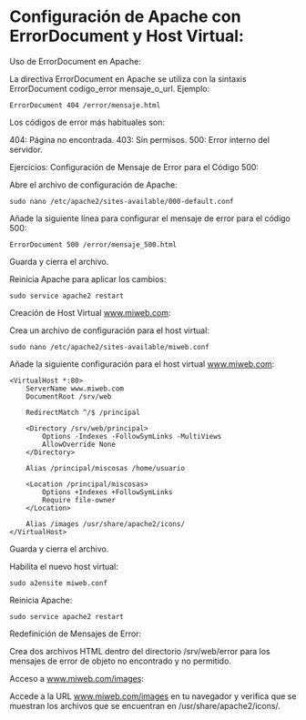# Configuración de Apache con ErrorDocument y Host Virtual:

Uso de ErrorDocument en Apache:

La directiva ErrorDocument en Apache se utiliza con la sintaxis ErrorDocument codigo_error mensaje_o_url. Ejemplo:

```
ErrorDocument 404 /error/mensaje.html
```

Los códigos de error más habituales son:

404: Página no encontrada.
403: Sin permisos.
500: Error interno del servidor.

Ejercicios:
Configuración de Mensaje de Error para el Código 500:

Abre el archivo de configuración de Apache:

```
sudo nano /etc/apache2/sites-available/000-default.conf
```

Añade la siguiente línea para configurar el mensaje de error para el código 500:

```
ErrorDocument 500 /error/mensaje_500.html
```

Guarda y cierra el archivo.

Reinicia Apache para aplicar los cambios:

```
sudo service apache2 restart
```

Creación de Host Virtual www.miweb.com:

Crea un archivo de configuración para el host virtual:

```
sudo nano /etc/apache2/sites-available/miweb.conf
```

Añade la siguiente configuración para el host virtual www.miweb.com:

```
<VirtualHost *:80>
    ServerName www.miweb.com
    DocumentRoot /srv/web

    RedirectMatch ^/$ /principal

    <Directory /srv/web/principal>
        Options -Indexes -FollowSymLinks -MultiViews
        AllowOverride None
    </Directory>

    Alias /principal/miscosas /home/usuario

    <Location /principal/miscosas>
        Options +Indexes +FollowSymLinks
        Require file-owner
    </Location>

    Alias /images /usr/share/apache2/icons/
</VirtualHost>
```

Guarda y cierra el archivo.

Habilita el nuevo host virtual:

```
sudo a2ensite miweb.conf
```

Reinicia Apache:

```
sudo service apache2 restart
```

Redefinición de Mensajes de Error:

Crea dos archivos HTML dentro del directorio /srv/web/error para los mensajes de error de objeto no encontrado y no permitido.

Acceso a www.miweb.com/images:

Accede a la URL www.miweb.com/images en tu navegador y verifica que se muestran los archivos que se encuentran en /usr/share/apache2/icons/.
